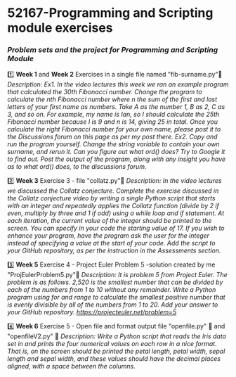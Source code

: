 # 52167-Programming and Scripting module exercises

### _Problem sets and the project for Programming and Scripting Module_


:one: **Week 1** and **Week 2** Exercises in a single file named "fib-surname.py":open_file_folder: 
_Description: Ex1. In the video lectures this week we ran an example program that calculated the 30th Fibonacci number. Change the program to calculate the nth Fibonacci number where n the sum of the first and last letters of your first name as numbers. Take A as the number 1, B as 2, C as 3, and so on. For example, my name is Ian, so I should calculate the 25th Fibonacci number because I is 9 and n is 14, giving 25 in total. Once you calculate the right Fibonacci number for your own name, please post it to the Discussions forum on this page as per my post there.
Ex2. Copy and run the program yourself. Change the string variable to contain your own surname, and rerun it. Can you figure out what ord() does? Try to Google it to find out. Post the output of the program, along with any insight you have as to what ord() does, to the discussions forum._

:two: **Week 3** Exercise 3 - file "collatz.py":open_file_folder:
_Description: In the video lectures we discussed the Collatz conjecture. Complete the exercise discussed in the Collatz conjecture video by writing a single Python script that starts with an integer and repeatedly applies the Collatz function (divide by 2 if even, multiply by three and 1 if odd) using a while loop and if statement. At each iteration, the current value of the integer should be printed to the screen. You can specify in your code the starting value of 17. If you wish to enhance your program, have the program ask the user for the integer instead of specifying a value at the start of your code. Add the script to your GitHub repository, as per the instruction in the Assessments section._

:three: **Week 5** Exercise 4 - Project Euler Problem 5 -solution created by me "ProjEulerProblem5.py":open_file_folder:
_Description: It is problem 5 from Project Euler. The problem is as follows. 2,520 is the smallest number that can be divided by each of the numbers from 1 to 10 without any remainder. Write a Python program using for and range to calculate the smallest positive number that is evenly divisible by all of the numbers from 1 to 20. Add your answer to your GitHub repository. https://projecteuler.net/problem=5_

:four: **Week 6** Exercise 5 - Open file and format output file "openfile.py"  :open_file_folder: and "openfileV2.py" :open_file_folder:
_Description: Write a Python script that reads the Iris data set in and prints the four numerical values on each row in a nice format. That is, on the screen should be printed the petal length, petal width, sepal length and sepal width, and these values should have the decimal places aligned, with a space between the columns._
